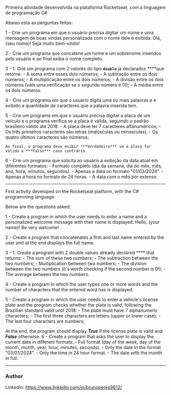 Primeira atividade desenvolvida na plataforma Rocketseat, com a linguagem de programação C#

Abaixo esta as perguntas feitas:

1 - Crie um programa em que o usuário precisa digitar um nome e uma mensagem de boas vindas personalizada com o nome dele é exibida:  Olá, {seu nome}! Seja muito bem-vindo!

2 - Crie um programa que concatene um nome e um sobrenome inseridos pelo usuário e ao final exiba o nome completo.

3 - 1. Crie um programa com 2 valores do tipo **`double`** já declarados ****que retorne:
    - A soma entre esses dois números;
    - A subtração entre os dois números;
    - A multiplicação entre os dois números;
    - A divisão entre os dois números (vale uma verificação se o segundo número é 0!);
    - A média entre os dois números.

4 - Crie um programa em que o usuário digita uma ou mais palavras e é exibido a quantidade de caracteres que a palavra inserida tem.

5 -  Crie um programa em que o usuário precisa digitar a placa de um veículo e o programa verifica se a placa é válida, seguindo o padrão brasileiro válido até 2018:
    - A placa deve ter 7 caracteres alfanuméricos;
    - Os três primeiros caracteres são letras (maiúsculas ou minúsculas);
    - Os quatro últimos caracteres são números;
    
    Ao final, o programa deve exibir ***Verdadeiro*** se a placa for válida e ***Falso*** caso contrário.

6 -  Crie um programa que solicita ao usuário a exibição da data atual em diferentes formatos:
    - Formato completo (dia da semana, dia do mês, mês, ano, hora, minutos, segundos).
    - Apenas a data no formato "01/03/2024".
    - Apenas a hora no formato de 24 horas.
    - A data com o mês por extenso.
________________________________________________________________________________________________________________________

First activity developed on the Rocketseat platform, with the C# programming language

Below are the questions asked:

1 - Create a program in which the user needs to enter a name and a personalized welcome message with their name is displayed: Hello, {your name}! Be very welcome!

2 - Create a program that concatenates a first and last name entered by the user and at the end displays the full name.

3 - 1. Create a program with 2 double values ​​already declared **** that returns: - The sum of these two numbers; - The subtraction between the two numbers; - Multiplication between two numbers; - The division between the two numbers (it's worth checking if the second number is 0!); - The average between the two numbers.

4 - Create a program in which the user types one or more words and the number of characters that the entered word has is displayed.

5 - Create a program in which the user needs to enter a vehicle's license plate and the program checks whether the plate is valid, following the Brazilian standard valid until 2018: - The plate must have 7 alphanumeric characters; - The first three characters are letters (upper or lower case); - The last four characters are numbers;

At the end, the program should display ***True*** if the license plate is valid and ***False*** otherwise.
6 - Create a program that asks the user to display the current date in different formats: - Full format (day of the week, day of the month, month, year, hour, minutes, seconds). - Only the date in the format "03/01/2024". - Only the time in 24 hour format. - The date with the month in full.

______________________________________________________________________________________________________________

### Author ###
Linkedin: https://www.linkedin.com/in/brunoperes9612/

